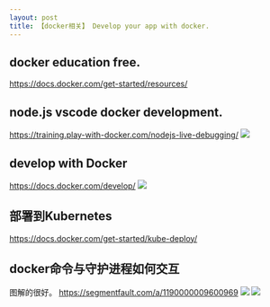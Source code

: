 ```yaml
---
layout: post
title: 【docker相关】 Develop your app with docker.
---
```


## docker education free.
https://docs.docker.com/get-started/resources/

## node.js vscode docker development.
https://training.play-with-docker.com/nodejs-live-debugging/
![](/docs/images/2020-08-10-17-45-00.png)


## develop with Docker
https://docs.docker.com/develop/
![](/docs/images/2020-08-10-17-44-40.png)


## 部署到Kubernetes
https://docs.docker.com/get-started/kube-deploy/


## docker命令与守护进程如何交互
图解的很好。
https://segmentfault.com/a/1190000009600969
![](/docs/images/2020-08-11-08-59-58.png)
![](/docs/images/2020-08-11-08-59-46.png)